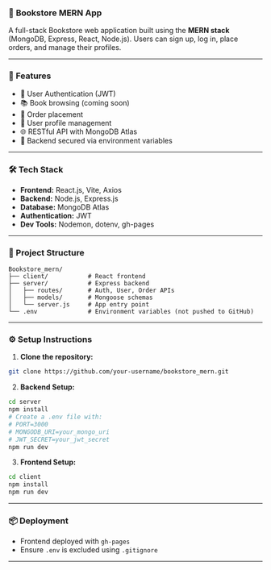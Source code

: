 ### 📘 **Bookstore MERN App**

A full-stack Bookstore web application built using the **MERN stack** (MongoDB, Express, React, Node.js). Users can sign up, log in, place orders, and manage their profiles.

---

### 🚀 Features

* 🔐 User Authentication (JWT)
* 📚 Book browsing (coming soon)
* 🛒 Order placement
* 👤 User profile management
* 🌐 RESTful API with MongoDB Atlas
* 🔧 Backend secured via environment variables

---

### 🛠️ Tech Stack

* **Frontend:** React.js, Vite, Axios
* **Backend:** Node.js, Express.js
* **Database:** MongoDB Atlas
* **Authentication:** JWT
* **Dev Tools:** Nodemon, dotenv, gh-pages

---

### 📂 Project Structure

```
Bookstore_mern/
├── client/           # React frontend
├── server/           # Express backend
│   ├── routes/       # Auth, User, Order APIs
│   ├── models/       # Mongoose schemas
│   └── server.js     # App entry point
└── .env              # Environment variables (not pushed to GitHub)
```

---

### ⚙️ Setup Instructions

1. **Clone the repository:**

```bash
git clone https://github.com/your-username/bookstore_mern.git
```

2. **Backend Setup:**

```bash
cd server
npm install
# Create a .env file with:
# PORT=3000
# MONGODB_URI=your_mongo_uri
# JWT_SECRET=your_jwt_secret
npm run dev
```

3. **Frontend Setup:**

```bash
cd client
npm install
npm run dev
```

---

### 📦 Deployment

* Frontend deployed with `gh-pages`
* Ensure `.env` is excluded using `.gitignore`

---

